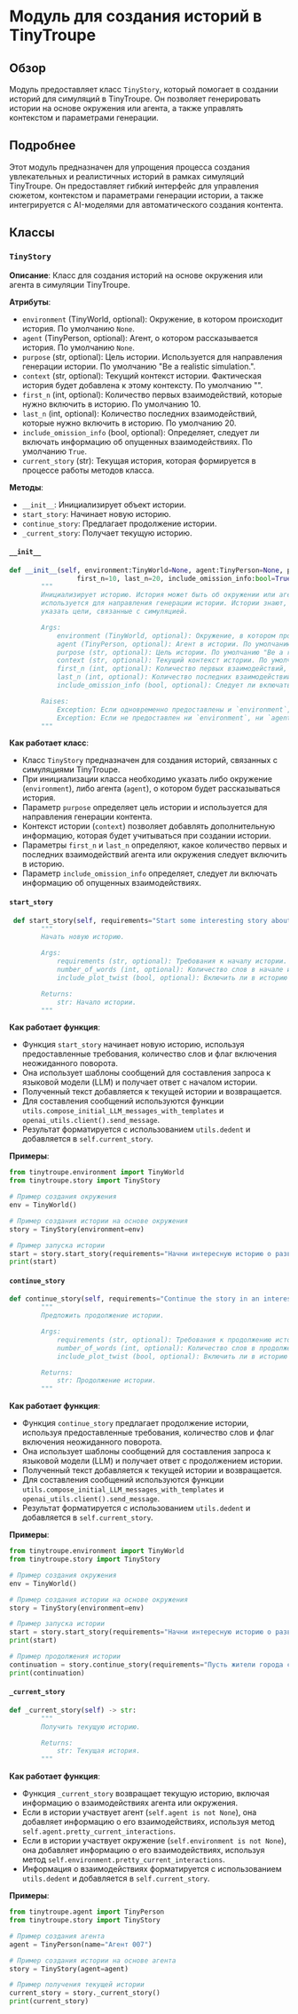 # Модуль для создания историй в TinyTroupe
## Обзор

Модуль предоставляет класс `TinyStory`, который помогает в создании историй для симуляций в TinyTroupe. Он позволяет генерировать истории на основе окружения или агента, а также управлять контекстом и параметрами генерации.

## Подробнее

Этот модуль предназначен для упрощения процесса создания увлекательных и реалистичных историй в рамках симуляций TinyTroupe. Он предоставляет гибкий интерфейс для управления сюжетом, контекстом и параметрами генерации истории, а также интегрируется с AI-моделями для автоматического создания контента.

## Классы

### `TinyStory`

**Описание**: Класс для создания историй на основе окружения или агента в симуляции TinyTroupe.

**Атрибуты**:
- `environment` (TinyWorld, optional): Окружение, в котором происходит история. По умолчанию `None`.
- `agent` (TinyPerson, optional): Агент, о котором рассказывается история. По умолчанию `None`.
- `purpose` (str, optional): Цель истории. Используется для направления генерации истории. По умолчанию "Be a realistic simulation.".
- `context` (str, optional): Текущий контекст истории. Фактическая история будет добавлена к этому контексту. По умолчанию "".
- `first_n` (int, optional): Количество первых взаимодействий, которые нужно включить в историю. По умолчанию 10.
- `last_n` (int, optional): Количество последних взаимодействий, которые нужно включить в историю. По умолчанию 20.
- `include_omission_info` (bool, optional): Определяет, следует ли включать информацию об опущенных взаимодействиях. По умолчанию `True`.
- `current_story` (str): Текущая история, которая формируется в процессе работы методов класса.

**Методы**:
- `__init__`: Инициализирует объект истории.
- `start_story`: Начинает новую историю.
- `continue_story`: Предлагает продолжение истории.
- `_current_story`: Получает текущую историю.

#### `__init__`
```python
def __init__(self, environment:TinyWorld=None, agent:TinyPerson=None, purpose:str="Be a realistic simulation.", context:str="",
                 first_n=10, last_n=20, include_omission_info:bool=True) -> None:
        """
        Инициализирует историю. История может быть об окружении или агенте. У нее также есть цель, которая
        используется для направления генерации истории. Истории знают, что они связаны с симуляциями, поэтому можно
        указать цели, связанные с симуляцией.

        Args:
            environment (TinyWorld, optional): Окружение, в котором происходит история. По умолчанию `None`.
            agent (TinyPerson, optional): Агент в истории. По умолчанию `None`.
            purpose (str, optional): Цель истории. По умолчанию "Be a realistic simulation.".
            context (str, optional): Текущий контекст истории. По умолчанию "". Фактическая история будет добавлена к этому контексту.
            first_n (int, optional): Количество первых взаимодействий, которые нужно включить в историю. По умолчанию 10.
            last_n (int, optional): Количество последних взаимодействий, которые нужно включить в историю. По умолчанию 20.
            include_omission_info (bool, optional): Следует ли включать информацию об опущенных взаимодействиях. По умолчанию `True`.

        Raises:
            Exception: Если одновременно предоставлены и `environment`, и `agent`.
            Exception: Если не предоставлен ни `environment`, ни `agent`.
        """
```

**Как работает класс**:

- Класс `TinyStory` предназначен для создания историй, связанных с симуляциями TinyTroupe.
- При инициализации класса необходимо указать либо окружение (`environment`), либо агента (`agent`), о котором будет рассказываться история.
- Параметр `purpose` определяет цель истории и используется для направления генерации контента.
- Контекст истории (`context`) позволяет добавлять дополнительную информацию, которая будет учитываться при создании истории.
- Параметры `first_n` и `last_n` определяют, какое количество первых и последних взаимодействий агента или окружения следует включить в историю.
- Параметр `include_omission_info` определяет, следует ли включать информацию об опущенных взаимодействиях.

#### `start_story`
```python
 def start_story(self, requirements="Start some interesting story about the agents.", number_of_words:int=100, include_plot_twist:bool=False) -> str:
        """
        Начать новую историю.

        Args:
            requirements (str, optional): Требования к началу истории. По умолчанию "Start some interesting story about the agents.".
            number_of_words (int, optional): Количество слов в начале истории. По умолчанию 100.
            include_plot_twist (bool, optional): Включить ли в историю неожиданный поворот. По умолчанию `False`.

        Returns:
            str: Начало истории.
        """
```

**Как работает функция**:

- Функция `start_story` начинает новую историю, используя предоставленные требования, количество слов и флаг включения неожиданного поворота.
- Она использует шаблоны сообщений для составления запроса к языковой модели (LLM) и получает ответ с началом истории.
- Полученный текст добавляется к текущей истории и возвращается.
- Для составления сообщений используются функции `utils.compose_initial_LLM_messages_with_templates` и `openai_utils.client().send_message`.
- Результат форматируется с использованием `utils.dedent` и добавляется в `self.current_story`.

**Примеры**:

```python
from tinytroupe.environment import TinyWorld
from tinytroupe.story import TinyStory

# Пример создания окружения
env = TinyWorld()

# Пример создания истории на основе окружения
story = TinyStory(environment=env)

# Пример запуска истории
start = story.start_story(requirements="Начни интересную историю о развитии города.", number_of_words=150)
print(start)
```

#### `continue_story`
```python
def continue_story(self, requirements="Continue the story in an interesting way.", number_of_words:int=100, include_plot_twist:bool=False) -> str:
        """
        Предложить продолжение истории.

        Args:
            requirements (str, optional): Требования к продолжению истории. По умолчанию "Continue the story in an interesting way.".
            number_of_words (int, optional): Количество слов в продолжении истории. По умолчанию 100.
            include_plot_twist (bool, optional): Включить ли в историю неожиданный поворот. По умолчанию `False`.

        Returns:
            str: Продолжение истории.
        """
```

**Как работает функция**:

- Функция `continue_story` предлагает продолжение истории, используя предоставленные требования, количество слов и флаг включения неожиданного поворота.
- Она использует шаблоны сообщений для составления запроса к языковой модели (LLM) и получает ответ с продолжением истории.
- Полученный текст добавляется к текущей истории и возвращается.
- Для составления сообщений используются функции `utils.compose_initial_LLM_messages_with_templates` и `openai_utils.client().send_message`.
- Результат форматируется с использованием `utils.dedent` и добавляется в `self.current_story`.

**Примеры**:

```python
from tinytroupe.environment import TinyWorld
from tinytroupe.story import TinyStory

# Пример создания окружения
env = TinyWorld()

# Пример создания истории на основе окружения
story = TinyStory(environment=env)

# Пример запуска истории
start = story.start_story(requirements="Начни интересную историю о развитии города.", number_of_words=150)
print(start)

# Пример продолжения истории
continuation = story.continue_story(requirements="Пусть жители города столкнутся с неожиданной проблемой.", number_of_words=120)
print(continuation)
```

#### `_current_story`
```python
def _current_story(self) -> str:
        """
        Получить текущую историю.

        Returns:
            str: Текущая история.
        """
```

**Как работает функция**:

- Функция `_current_story` возвращает текущую историю, включая информацию о взаимодействиях агента или окружения.
- Если в истории участвует агент (`self.agent is not None`), она добавляет информацию о его взаимодействиях, используя метод `self.agent.pretty_current_interactions`.
- Если в истории участвует окружение (`self.environment is not None`), она добавляет информацию о его взаимодействиях, используя метод `self.environment.pretty_current_interactions`.
- Информация о взаимодействиях форматируется с использованием `utils.dedent` и добавляется в `self.current_story`.

**Примеры**:

```python
from tinytroupe.agent import TinyPerson
from tinytroupe.story import TinyStory

# Пример создания агента
agent = TinyPerson(name="Агент 007")

# Пример создания истории на основе агента
story = TinyStory(agent=agent)

# Пример получения текущей истории
current_story = story._current_story()
print(current_story)
